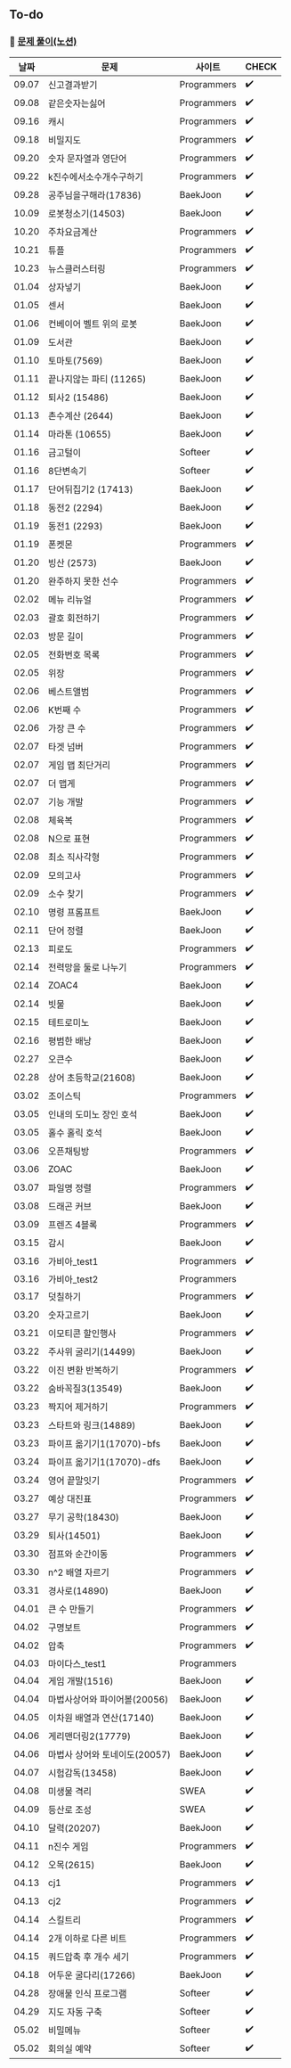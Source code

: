 ## To-do

### :pushpin: [문제 풀이(노션)](https://amazing-act-aab.notion.site/Study-63bcff57acf54873bc69d604866107c2)

| 날짜  | 문제                          | 사이트      | CHECK              |
| ----- | ----------------------------- | ----------- | ------------------ |
| 09.07 | 신고결과받기                  | Programmers | :heavy_check_mark: |
| 09.08 | 같은숫자는싫어                | Programmers | :heavy_check_mark: |
| 09.16 | 캐시                          | Programmers | :heavy_check_mark: |
| 09.18 | 비밀지도                      | Programmers | :heavy_check_mark: |
| 09.20 | 숫자 문자열과 영단어          | Programmers | :heavy_check_mark: |
| 09.22 | k진수에서소수개수구하기       | Programmers | :heavy_check_mark: |
| 09.28 | 공주님을구해라(17836)         | BaekJoon    | :heavy_check_mark: |
| 10.09 | 로봇청소기(14503)             | BaekJoon    | :heavy_check_mark: |
| 10.20 | 주차요금계산                  | Programmers | :heavy_check_mark: |
| 10.21 | 튜플                          | Programmers | :heavy_check_mark: |
| 10.23 | 뉴스클러스터링                | Programmers | :heavy_check_mark: |
| 01.04 | 상자넣기                      | BaekJoon    | :heavy_check_mark: |
| 01.05 | 센서                          | BaekJoon    | :heavy_check_mark: |
| 01.06 | 컨베이어 벨트 위의 로봇       | BaekJoon    | :heavy_check_mark: |
| 01.09 | 도서관                        | BaekJoon    | :heavy_check_mark: |
| 01.10 | 토마토(7569)                  | BaekJoon    | :heavy_check_mark: |
| 01.11 | 끝나지않는 파티 (11265)       | BaekJoon    | :heavy_check_mark: |
| 01.12 | 퇴사2 (15486)                 | BaekJoon    | :heavy_check_mark: |
| 01.13 | 촌수계산 (2644)               | BaekJoon    | :heavy_check_mark: |
| 01.14 | 마라톤 (10655)                | BaekJoon    | :heavy_check_mark: |
| 01.16 | 금고털이                      | Softeer     | :heavy_check_mark: |
| 01.16 | 8단변속기                     | Softeer     | :heavy_check_mark: |
| 01.17 | 단어뒤집기2 (17413)           | BaekJoon    | :heavy_check_mark: |
| 01.18 | 동전2 (2294)                  | BaekJoon    | :heavy_check_mark: |
| 01.19 | 동전1 (2293)                  | BaekJoon    | :heavy_check_mark: |
| 01.19 | 폰켓몬                        | Programmers | :heavy_check_mark: |
| 01.20 | 빙산 (2573)                   | BaekJoon    | :heavy_check_mark: |
| 01.20 | 완주하지 못한 선수            | Programmers | :heavy_check_mark: |
| 02.02 | 메뉴 리뉴얼                   | Programmers | :heavy_check_mark: |
| 02.03 | 괄호 회전하기                 | Programmers | :heavy_check_mark: |
| 02.03 | 방문 길이                     | Programmers | :heavy_check_mark: |
| 02.05 | 전화번호 목록                 | Programmers | :heavy_check_mark: |
| 02.05 | 위장                          | Programmers | :heavy_check_mark: |
| 02.06 | 베스트앨범                    | Programmers | :heavy_check_mark: |
| 02.06 | K번째 수                      | Programmers | :heavy_check_mark: |
| 02.06 | 가장 큰 수                    | Programmers | :heavy_check_mark: |
| 02.07 | 타겟 넘버                     | Programmers | :heavy_check_mark: |
| 02.07 | 게임 맵 최단거리              | Programmers | :heavy_check_mark: |
| 02.07 | 더 맵게                       | Programmers | :heavy_check_mark: |
| 02.07 | 기능 개발                     | Programmers | :heavy_check_mark: |
| 02.08 | 체육복                        | Programmers | :heavy_check_mark: |
| 02.08 | N으로 표현                    | Programmers | :heavy_check_mark: |
| 02.08 | 최소 직사각형                 | Programmers | :heavy_check_mark: |
| 02.09 | 모의고사                      | Programmers | :heavy_check_mark: |
| 02.09 | 소수 찾기                     | Programmers | :heavy_check_mark: |
| 02.10 | 명령 프롬프트                 | BaekJoon    | :heavy_check_mark: |
| 02.11 | 단어 정렬                     | BaekJoon    | :heavy_check_mark: |
| 02.13 | 피로도                        | Programmers | :heavy_check_mark: |
| 02.14 | 전력망을 둘로 나누기          | Programmers | :heavy_check_mark: |
| 02.14 | ZOAC4                         | BaekJoon    | :heavy_check_mark: |
| 02.14 | 빗물                          | BaekJoon    | :heavy_check_mark: |
| 02.15 | 테트로미노                    | BaekJoon    | :heavy_check_mark: |
| 02.16 | 평범한 배낭                   | BaekJoon    | :heavy_check_mark: |
| 02.27 | 오큰수                        | BaekJoon    | :heavy_check_mark: |
| 02.28 | 상어 초등학교(21608)          | BaekJoon    | :heavy_check_mark: |
| 03.02 | 조이스틱                      | Programmers | :heavy_check_mark: |
| 03.05 | 인내의 도미노 장인 호석       | BaekJoon    | :heavy_check_mark: |
| 03.05 | 홀수 홀릭 호석                | BaekJoon    | :heavy_check_mark: |
| 03.06 | 오픈채팅방                    | Programmers | :heavy_check_mark: |
| 03.06 | ZOAC                          | BaekJoon    | :heavy_check_mark: |
| 03.07 | 파일명 정렬                   | Programmers | :heavy_check_mark: |
| 03.08 | 드래곤 커브                   | BaekJoon    | :heavy_check_mark: |
| 03.09 | 프렌즈 4블록                  | Programmers | :heavy_check_mark: |
| 03.15 | 감시                          | BaekJoon    | :heavy_check_mark: |
| 03.16 | 가비아\_test1                 | Programmers | :heavy_check_mark: |
| 03.16 | 가비아\_test2                 | Programmers |                    |
| 03.17 | 덧칠하기                      | Programmers | :heavy_check_mark: |
| 03.20 | 숫자고르기                    | BaekJoon    | :heavy_check_mark: |
| 03.21 | 이모티콘 할인행사             | Programmers | :heavy_check_mark: |
| 03.22 | 주사위 굴리기(14499)          | BaekJoon    | :heavy_check_mark: |
| 03.22 | 이진 변환 반복하기            | Programmers | :heavy_check_mark: |
| 03.22 | 숨바꼭질3(13549)              | BaekJoon    | :heavy_check_mark: |
| 03.23 | 짝지어 제거하기               | Programmers | :heavy_check_mark: |
| 03.23 | 스타트와 링크(14889)          | BaekJoon    | :heavy_check_mark: |
| 03.23 | 파이프 옮기기1(17070)-bfs     | BaekJoon    | :heavy_check_mark: |
| 03.24 | 파이프 옮기기1(17070)-dfs     | BaekJoon    | :heavy_check_mark: |
| 03.24 | 영어 끝말잇기                 | Programmers | :heavy_check_mark: |
| 03.27 | 예상 대진표                   | Programmers | :heavy_check_mark: |
| 03.27 | 무기 공학(18430)              | BaekJoon    | :heavy_check_mark: |
| 03.29 | 퇴사(14501)                   | BaekJoon    | :heavy_check_mark: |
| 03.30 | 점프와 순간이동               | Programmers | :heavy_check_mark: |
| 03.30 | n^2 배열 자르기               | Programmers | :heavy_check_mark: |
| 03.31 | 경사로(14890)                 | BaekJoon    | :heavy_check_mark: |
| 04.01 | 큰 수 만들기                  | Programmers | :heavy_check_mark: |
| 04.02 | 구명보트                      | Programmers | :heavy_check_mark: |
| 04.02 | 압축                          | Programmers | :heavy_check_mark: |
| 04.03 | 마이다스\_test1               | Programmers |                    |
| 04.04 | 게임 개발(1516)               | BaekJoon    | :heavy_check_mark: |
| 04.04 | 마법사상어와 파이어볼(20056)  | BaekJoon    | :heavy_check_mark: |
| 04.05 | 이차원 배열과 연산(17140)     | BaekJoon    | :heavy_check_mark: |
| 04.06 | 게리맨더링2(17779)            | BaekJoon    | :heavy_check_mark: |
| 04.06 | 마법사 상어와 토네이도(20057) | BaekJoon    | :heavy_check_mark: |
| 04.07 | 시험감독(13458)               | BaekJoon    | :heavy_check_mark: |
| 04.08 | 미생물 격리                   | SWEA        | :heavy_check_mark: |
| 04.09 | 등산로 조성                   | SWEA        | :heavy_check_mark: |
| 04.10 | 달력(20207)                   | BaekJoon    | :heavy_check_mark: |
| 04.11 | n진수 게임                    | Programmers | :heavy_check_mark: |
| 04.12 | 오목(2615)                    | BaekJoon    | :heavy_check_mark: |
| 04.13 | cj1                           | Programmers | :heavy_check_mark: |
| 04.13 | cj2                           | Programmers | :heavy_check_mark: |
| 04.14 | 스킬트리                      | Programmers | :heavy_check_mark: |
| 04.14 | 2개 이하로 다른 비트          | Programmers | :heavy_check_mark: |
| 04.15 | 쿼드압축 후 개수 세기         | Programmers | :heavy_check_mark: |
| 04.18 | 어두운 굴다리(17266)          | BaekJoon    | :heavy_check_mark: |
| 04.28 | 장애물 인식 프로그램          | Softeer     | :heavy_check_mark: |
| 04.29 | 지도 자동 구축                | Softeer     | :heavy_check_mark: |
| 05.02 | 비밀메뉴                      | Softeer     | :heavy_check_mark: |
| 05.02 | 회의실 예약                   | Softeer     | :heavy_check_mark: |
